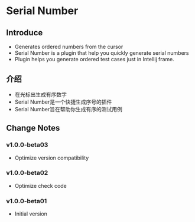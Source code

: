 # Serial Number

## Introduce
* Generates ordered numbers from the cursor
* Serial Number is a plugin that help you quickly generate serial numbers
* Plugin helps you generate ordered test cases just in Intellij frame.
## 介绍
* 在光标出生成有序数字
* Serial Number是一个快捷生成序号的插件
* Serial Number旨在帮助你生成有序的测试用例

## Change Notes
### v1.0.0-beta03
* Optimize version compatibility

### v1.0.0-beta02
* Optimize check code

### v1.0.0-beta01
* Initial version
